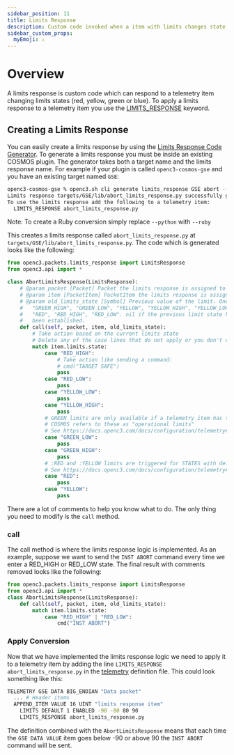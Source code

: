 ```yaml
---
sidebar_position: 11
title: Limits Response
description: Custom code invoked when a item with limits changes state
sidebar_custom_props:
  myEmoji: ⚠️
---
```


# Overview

A limits response is custom code which can respond to a telemetry item changing limits states (red, yellow, green or blue). To apply a limits response to a telemetry item you use the [LIMITS_RESPONSE](/docs/configuration/telemetry#limits_response) keyword.

## Creating a Limits Response

You can easily create a limits response by using the [Limits Response Code Generator](/docs/getting-started/generators#limits-response-generator). To generate a limits response you must be inside an existing COSMOS plugin. The generator takes both a target name and the limits response name. For example if your plugin is called `openc3-cosmos-gse` and you have an existing target named `GSE`:

```bash
openc3-cosmos-gse % openc3.sh cli generate limits_response GSE abort --python
Limits response targets/GSE/lib/abort_limits_response.py successfully generated!
To use the limits response add the following to a telemetry item:
  LIMITS_RESPONSE abort_limits_response.py
```

Note: To create a Ruby conversion simply replace `--python` with `--ruby`

This creates a limits response called `abort_limits_response.py` at `targets/GSE/lib/abort_limits_response.py`. The code which is generated looks like the following:

```python
from openc3.packets.limits_response import LimitsResponse
from openc3.api import *

class AbortLimitsResponse(LimitsResponse):
    # @param packet [Packet] Packet the limits response is assigned to
    # @param item [PacketItem] PacketItem the limits response is assigned to
    # @param old_limits_state [Symbol] Previous value of the limit. One of nil,
    #   "GREEN_HIGH", "GREEN_LOW", "YELLOW", "YELLOW_HIGH", "YELLOW_LOW",
    #   "RED", "RED_HIGH", "RED_LOW". nil if the previous limit state has not yet
    #   been established.
    def call(self, packet, item, old_limits_state):
        # Take action based on the current limits state
        # Delete any of the case lines that do not apply or you don't care about
        match item.limits.state:
            case "RED_HIGH":
                # Take action like sending a command:
                # cmd("TARGET SAFE")
                pass
            case "RED_LOW":
                pass
            case "YELLOW_LOW":
                pass
            case "YELLOW_HIGH":
                pass
            # GREEN limits are only available if a telemetry item has them defined
            # COSMOS refers to these as "operational limits"
            # See https://docs.openc3.com/docs/configuration/telemetry#limits
            case "GREEN_LOW":
                pass
            case "GREEN_HIGH":
                pass
            # :RED and :YELLOW limits are triggered for STATES with defined RED and YELLOW states
            # See https://docs.openc3.com/docs/configuration/telemetry#state
            case "RED":
                pass
            case "YELLOW":
                pass
```

There are a lot of comments to help you know what to do. The only thing you need to modify is the `call` method.

### call

The call method is where the limits response logic is implemented. As an example, suppose we want to send the `INST ABORT` command every time we enter a RED_HIGH or RED_LOW state. The final result with comments removed looks like the following:

```python
from openc3.packets.limits_response import LimitsResponse
from openc3.api import *
class AbortLimitsResponse(LimitsResponse):
    def call(self, packet, item, old_limits_state):
        match item.limits.state:
            case "RED_HIGH" | "RED_LOW":
                cmd("INST ABORT")
```

### Apply Conversion

Now that we have implemented the limits response logic we need to apply it to a telemetry item by adding the line `LIMITS_RESPONSE abort_limits_response.py` in the [telemetry](/docs/configuration/telemetry) definition file. This could look something like this:

```bash
TELEMETRY GSE DATA BIG_ENDIAN "Data packet"
  ... # Header items
  APPEND_ITEM VALUE 16 UINT "limits response item"
    LIMITS DEFAULT 1 ENABLED -90 -80 80 90
    LIMITS_RESPONSE abort_limits_response.py
```

The definition combined with the `AbortLimitsResponse` means that each time the `GSE DATA VALUE` item goes below -90 or above 90 the `INST ABORT` command will be sent.
